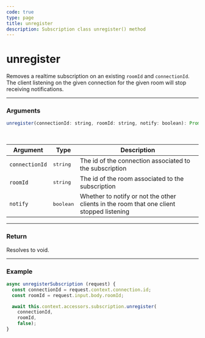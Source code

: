 ```yaml
---
code: true
type: page
title: unregister
description: Subscription class unregister() method
---
```


# unregister


Removes a realtime subscription on an existing `roomId` and `connectionId`. The client listening on the given connection for the given room will stop receiving notifications.

---

### Arguments

```js
unregister(connectionId: string, roomId: string, notify: boolean): Promise<void>
```

<br/>

| Argument | Type | Description |
|----------|------|-------------|
| `connectionId` | <pre>string</pre> | The id of the connection associated to the subscription |
| `roomId` | <pre>string</pre> | The id of the room associated to the subscription |
| `notify` | <pre>boolean</pre> | Whether to notify or not the other clients in the room that one client stopped listening |

---

### Return

Resolves to void.

---

### Example

```js
async unregisterSubscription (request) {
  const connectionId = request.context.connection.id;
  const roomId = request.input.body.roomId;

  await this.context.accessors.subscription.unregister(
    connectionId, 
    roomId, 
    false);
}
```
